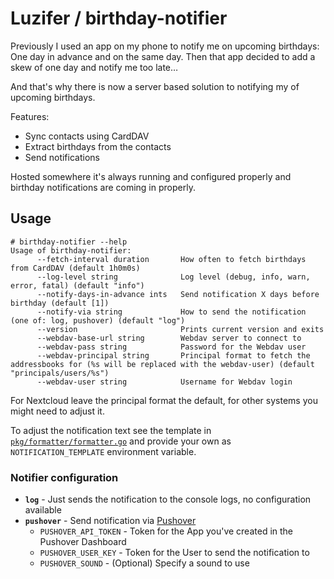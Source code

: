 # Luzifer / birthday-notifier

Previously I used an app on my phone to notify me on upcoming birthdays: One day in advance and on the same day. Then that app decided to add a skew of one day and notify me too late…

And that's why there is now a server based solution to notifying my of upcoming birthdays.

Features:

- Sync contacts using CardDAV
- Extract birthdays from the contacts
- Send notifications

Hosted somewhere it's always running and configured properly and birthday notifications are coming in properly.

## Usage

```console
# birthday-notifier --help
Usage of birthday-notifier:
      --fetch-interval duration       How often to fetch birthdays from CardDAV (default 1h0m0s)
      --log-level string              Log level (debug, info, warn, error, fatal) (default "info")
      --notify-days-in-advance ints   Send notification X days before birthday (default [1])
      --notify-via string             How to send the notification (one of: log, pushover) (default "log")
      --version                       Prints current version and exits
      --webdav-base-url string        Webdav server to connect to
      --webdav-pass string            Password for the Webdav user
      --webdav-principal string       Principal format to fetch the addressbooks for (%s will be replaced with the webdav-user) (default "principals/users/%s")
      --webdav-user string            Username for Webdav login
```

For Nextcloud leave the principal format the default, for other systems you might need to adjust it.

To adjust the notification text see the template in [`pkg/formatter/formatter.go`](./pkg/formatter/formatter.go) and provide your own as `NOTIFICATION_TEMPLATE` environment variable.

### Notifier configuration

- **`log`** - Just sends the notification to the console logs, no configuration available
- **`pushover`** - Send notification via [Pushover](https://pushover.net)
  - `PUSHOVER_API_TOKEN` - Token for the App you've created in the Pushover Dashboard
  - `PUSHOVER_USER_KEY` - Token for the User to send the notification to
  - `PUSHOVER_SOUND` - (Optional) Specify a sound to use
